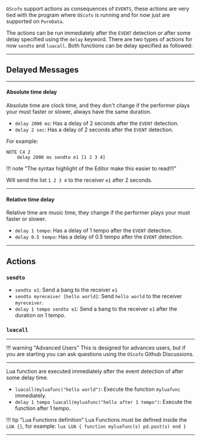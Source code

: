 
`OScofo` support actions as consequences of `EVENTS`, these actions are very tied with the program where `OScofo` is running and for now just are supported on `PureData`. 

The actions can be run immediately after the `EVENT` detection or after some delay specified using the `delay` keyword. There are two types of actions for now `sendto` and `luacall`. Both functions can be delay specified as followed: 

--- 
## Delayed Messages
--- 

#### Absolute time delay 


Absolute time are clock time, and they don't change if the performer plays your must faster or slower, always have the same duration.

* `delay 2000 ms`: Has a delay of 2 seconds after the `EVENT` detection.
* `delay 2 sec`: Has a delay of 2 seconds after the `EVENT` detection.

For example:

```
NOTE C4 2 
    delay 2000 ms sendto e1 [1 2 3 4]
```

!!! note "The syntax highlight of the Editor make this easier to read!!!"

Will send the list `1 2 3 4` to the receiver `e1` after 2 seconds. 

--- 

#### Relative time delay 

Relative time are music time, they change if the performer plays your must faster or slower.

* `delay 1 tempo`: Has a delay of 1 tempo after the `EVENT` detection. 
* `delay 0.5 tempo`: Has a delay of 0.5 tempo after the `EVENT` detection. 


---
## Actions

### `sendto`

* `sendto e1`: Send a bang to the receiver `e1`
* `sendto myreceiver [hello world]`: Send `hello world` to the receiver `myreceiver`.
* `delay 1 tempo sendto e1`: Send a bang to the receiver `e1` after the duration on 1 tempo.

### `luacall`

---
!!! warning "Advanced Users"
    This is designed for advances users, but if you are starting you can ask questions using the `OScofo` Github Discussions.

---

Lua function are executed immediately after the event detection of after some delay time.

* `luacall(myluafunc("hello world")`: Execute the function `myluafunc` immediately.
* `delay 1 tempo luacall(myluafunc("hello after 1 tempo")`: Execute the function after 1 tempo.

!!! tip "Lua Functions definition"
    Lua Functions must be defined inside the `LUA {}`, for example: 
    ``` lua
    LUA {
        function myluafunc(s)
            pd.post(s)
        end
    }
    ```

---


